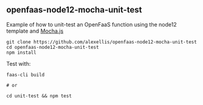 ## openfaas-node12-mocha-unit-test

Example of how to unit-test an OpenFaaS function using the node12 template and [Mocha.js](https://mochajs.org)

```
git clone https://github.com/alexellis/openfaas-node12-mocha-unit-test
cd openfaas-node12-mocha-unit-test
npm install
```

Test with:

```
faas-cli build

# or 

cd unit-test && npm test
```

